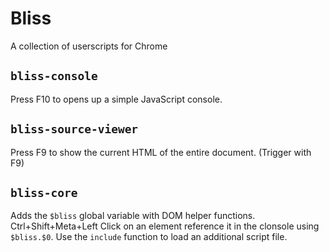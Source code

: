 # Bliss
A collection of userscripts for Chrome
## `bliss-console`
Press F10 to opens up a simple JavaScript console.
## `bliss-source-viewer`
Press F9 to show the current HTML of the entire document. (Trigger with F9)
## `bliss-core`
Adds the `$bliss` global variable with DOM helper functions. Ctrl+Shift+Meta+Left Click on an element reference it in the clonsole using `$bliss.$0`. Use the `include` function to load an additional script file.
